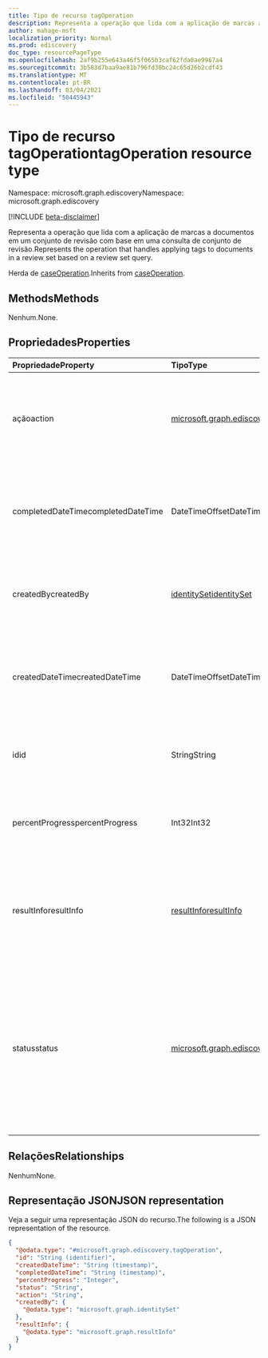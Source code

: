 ```yaml
---
title: Tipo de recurso tagOperation
description: Representa a operação que lida com a aplicação de marcas a documentos em um conjunto de revisão com base em uma consulta de conjunto de revisão.
author: mahage-msft
localization_priority: Normal
ms.prod: ediscovery
doc_type: resourcePageType
ms.openlocfilehash: 2af9b255e643a46f5f065b3caf62fda0ae9967a4
ms.sourcegitcommit: 3b583d7baa9ae81b796fd30bc24c65d26b2cdf43
ms.translationtype: MT
ms.contentlocale: pt-BR
ms.lasthandoff: 03/04/2021
ms.locfileid: "50445943"
---
```

# <a name="tagoperation-resource-type"></a><span data-ttu-id="a1e3b-103">Tipo de recurso tagOperation</span><span class="sxs-lookup"><span data-stu-id="a1e3b-103">tagOperation resource type</span></span>

<span data-ttu-id="a1e3b-104">Namespace: microsoft.graph.ediscovery</span><span class="sxs-lookup"><span data-stu-id="a1e3b-104">Namespace: microsoft.graph.ediscovery</span></span>

[!INCLUDE [beta-disclaimer](../../includes/beta-disclaimer.md)]

<span data-ttu-id="a1e3b-105">Representa a operação que lida com a aplicação de marcas a documentos em um conjunto de revisão com base em uma consulta de conjunto de revisão.</span><span class="sxs-lookup"><span data-stu-id="a1e3b-105">Represents the operation that handles applying tags to documents in a review set based on a review set query.</span></span>

<span data-ttu-id="a1e3b-106">Herda de [caseOperation](../resources/ediscovery-caseoperation.md).</span><span class="sxs-lookup"><span data-stu-id="a1e3b-106">Inherits from [caseOperation](../resources/ediscovery-caseoperation.md).</span></span>

## <a name="methods"></a><span data-ttu-id="a1e3b-107">Methods</span><span class="sxs-lookup"><span data-stu-id="a1e3b-107">Methods</span></span>

<span data-ttu-id="a1e3b-108">Nenhum.</span><span class="sxs-lookup"><span data-stu-id="a1e3b-108">None.</span></span>

## <a name="properties"></a><span data-ttu-id="a1e3b-109">Propriedades</span><span class="sxs-lookup"><span data-stu-id="a1e3b-109">Properties</span></span>

|<span data-ttu-id="a1e3b-110">Propriedade</span><span class="sxs-lookup"><span data-stu-id="a1e3b-110">Property</span></span>|<span data-ttu-id="a1e3b-111">Tipo</span><span class="sxs-lookup"><span data-stu-id="a1e3b-111">Type</span></span>|<span data-ttu-id="a1e3b-112">Descrição</span><span class="sxs-lookup"><span data-stu-id="a1e3b-112">Description</span></span>|
|:---|:---|:---|
|<span data-ttu-id="a1e3b-113">ação</span><span class="sxs-lookup"><span data-stu-id="a1e3b-113">action</span></span>|[<span data-ttu-id="a1e3b-114">microsoft.graph.ediscovery.caseAction</span><span class="sxs-lookup"><span data-stu-id="a1e3b-114">microsoft.graph.ediscovery.caseAction</span></span>](../resources/ediscovery-caseoperation.md#caseaction-values)| <span data-ttu-id="a1e3b-115">A ação de caso dessa entidade sempre será `applyTags` .</span><span class="sxs-lookup"><span data-stu-id="a1e3b-115">The case action for this entity will always be `applyTags`.</span></span> <span data-ttu-id="a1e3b-116">Somente leitura.</span><span class="sxs-lookup"><span data-stu-id="a1e3b-116">Read-only.</span></span> <span data-ttu-id="a1e3b-117">Herdado [de caseOperation](../resources/ediscovery-caseoperation.md).</span><span class="sxs-lookup"><span data-stu-id="a1e3b-117">Inherited from [caseOperation](../resources/ediscovery-caseoperation.md).</span></span>|
|<span data-ttu-id="a1e3b-118">completedDateTime</span><span class="sxs-lookup"><span data-stu-id="a1e3b-118">completedDateTime</span></span>|<span data-ttu-id="a1e3b-119">DateTimeOffset</span><span class="sxs-lookup"><span data-stu-id="a1e3b-119">DateTimeOffset</span></span>|<span data-ttu-id="a1e3b-120">A data e a hora em que a operação foi concluída.</span><span class="sxs-lookup"><span data-stu-id="a1e3b-120">The date and time the operation was completed.</span></span> <span data-ttu-id="a1e3b-121">Somente leitura.</span><span class="sxs-lookup"><span data-stu-id="a1e3b-121">Read-only.</span></span> <span data-ttu-id="a1e3b-122">Herdado de [caseOperation](../resources/ediscovery-caseoperation.md)</span><span class="sxs-lookup"><span data-stu-id="a1e3b-122">Inherited from [caseOperation](../resources/ediscovery-caseoperation.md)</span></span>|
|<span data-ttu-id="a1e3b-123">createdBy</span><span class="sxs-lookup"><span data-stu-id="a1e3b-123">createdBy</span></span>|[<span data-ttu-id="a1e3b-124">identitySet</span><span class="sxs-lookup"><span data-stu-id="a1e3b-124">identitySet</span></span>](../resources/identityset.md)|<span data-ttu-id="a1e3b-125">O usuário que criou a operação.</span><span class="sxs-lookup"><span data-stu-id="a1e3b-125">The user who created the operation.</span></span> <span data-ttu-id="a1e3b-126">Somente leitura.</span><span class="sxs-lookup"><span data-stu-id="a1e3b-126">Read-only.</span></span> <span data-ttu-id="a1e3b-127">Herdado de [caseOperation](../resources/ediscovery-caseoperation.md)</span><span class="sxs-lookup"><span data-stu-id="a1e3b-127">Inherited from [caseOperation](../resources/ediscovery-caseoperation.md)</span></span>|
|<span data-ttu-id="a1e3b-128">createdDateTime</span><span class="sxs-lookup"><span data-stu-id="a1e3b-128">createdDateTime</span></span>|<span data-ttu-id="a1e3b-129">DateTimeOffset</span><span class="sxs-lookup"><span data-stu-id="a1e3b-129">DateTimeOffset</span></span>|<span data-ttu-id="a1e3b-130">A data e a hora em que a operação foi iniciada.</span><span class="sxs-lookup"><span data-stu-id="a1e3b-130">The date and time the operation was started.</span></span> <span data-ttu-id="a1e3b-131">Somente leitura.</span><span class="sxs-lookup"><span data-stu-id="a1e3b-131">Read-only.</span></span> <span data-ttu-id="a1e3b-132">Herdado de [caseOperation](../resources/ediscovery-caseoperation.md)</span><span class="sxs-lookup"><span data-stu-id="a1e3b-132">Inherited from [caseOperation](../resources/ediscovery-caseoperation.md)</span></span>|
|<span data-ttu-id="a1e3b-133">id</span><span class="sxs-lookup"><span data-stu-id="a1e3b-133">id</span></span>|<span data-ttu-id="a1e3b-134">String</span><span class="sxs-lookup"><span data-stu-id="a1e3b-134">String</span></span>| <span data-ttu-id="a1e3b-135">A ID da operação.</span><span class="sxs-lookup"><span data-stu-id="a1e3b-135">The ID for the operation.</span></span> <span data-ttu-id="a1e3b-136">Somente leitura.</span><span class="sxs-lookup"><span data-stu-id="a1e3b-136">Read-only.</span></span> <span data-ttu-id="a1e3b-137">Herdado [de caseOperation](../resources/ediscovery-caseoperation.md).</span><span class="sxs-lookup"><span data-stu-id="a1e3b-137">Inherited from [caseOperation](../resources/ediscovery-caseoperation.md).</span></span>|
|<span data-ttu-id="a1e3b-138">percentProgress</span><span class="sxs-lookup"><span data-stu-id="a1e3b-138">percentProgress</span></span>|<span data-ttu-id="a1e3b-139">Int32</span><span class="sxs-lookup"><span data-stu-id="a1e3b-139">Int32</span></span>|<span data-ttu-id="a1e3b-140">O progresso da operação.</span><span class="sxs-lookup"><span data-stu-id="a1e3b-140">The progress of the operation.</span></span> <span data-ttu-id="a1e3b-141">Somente leitura.</span><span class="sxs-lookup"><span data-stu-id="a1e3b-141">Read-only.</span></span> <span data-ttu-id="a1e3b-142">Herdado de [caseOperation](../resources/ediscovery-caseoperation.md)</span><span class="sxs-lookup"><span data-stu-id="a1e3b-142">Inherited from [caseOperation](../resources/ediscovery-caseoperation.md)</span></span>|
|<span data-ttu-id="a1e3b-143">resultInfo</span><span class="sxs-lookup"><span data-stu-id="a1e3b-143">resultInfo</span></span>|[<span data-ttu-id="a1e3b-144">resultInfo</span><span class="sxs-lookup"><span data-stu-id="a1e3b-144">resultInfo</span></span>](../resources/resultinfo.md)|<span data-ttu-id="a1e3b-145">Contém informações de resultados específicas de falha e sucesso.</span><span class="sxs-lookup"><span data-stu-id="a1e3b-145">Contains success and failure-specific result information.</span></span> <span data-ttu-id="a1e3b-146">Herdado de [caseOperation](../resources/ediscovery-caseoperation.md)</span><span class="sxs-lookup"><span data-stu-id="a1e3b-146">Inherited from [caseOperation](../resources/ediscovery-caseoperation.md)</span></span>|
|<span data-ttu-id="a1e3b-147">status</span><span class="sxs-lookup"><span data-stu-id="a1e3b-147">status</span></span>|[<span data-ttu-id="a1e3b-148">microsoft.graph.ediscovery.caseOperationStatus</span><span class="sxs-lookup"><span data-stu-id="a1e3b-148">microsoft.graph.ediscovery.caseOperationStatus</span></span>](../resources/ediscovery-caseoperation.md#caseoperationstatus-values)|<span data-ttu-id="a1e3b-149">O status da operação de caso.</span><span class="sxs-lookup"><span data-stu-id="a1e3b-149">The status of the case operation.</span></span> <span data-ttu-id="a1e3b-150">Herdado [de caseOperation](../resources/ediscovery-caseoperation.md).</span><span class="sxs-lookup"><span data-stu-id="a1e3b-150">Inherited from [caseOperation](../resources/ediscovery-caseoperation.md).</span></span> <span data-ttu-id="a1e3b-151">Os possíveis valores são: `notStarted`, `submissionFailed`, `running`, `succeeded`, `partiallySucceeded`, `failed`.</span><span class="sxs-lookup"><span data-stu-id="a1e3b-151">Possible values are: `notStarted`, `submissionFailed`, `running`, `succeeded`, `partiallySucceeded`, `failed`.</span></span>|

## <a name="relationships"></a><span data-ttu-id="a1e3b-152">Relações</span><span class="sxs-lookup"><span data-stu-id="a1e3b-152">Relationships</span></span>

<span data-ttu-id="a1e3b-153">Nenhum</span><span class="sxs-lookup"><span data-stu-id="a1e3b-153">None.</span></span>

## <a name="json-representation"></a><span data-ttu-id="a1e3b-154">Representação JSON</span><span class="sxs-lookup"><span data-stu-id="a1e3b-154">JSON representation</span></span>

<span data-ttu-id="a1e3b-155">Veja a seguir uma representação JSON do recurso.</span><span class="sxs-lookup"><span data-stu-id="a1e3b-155">The following is a JSON representation of the resource.</span></span>
<!-- {
  "blockType": "resource",
  "keyProperty": "id",
  "@odata.type": "microsoft.graph.ediscovery.tagOperation",
  "baseType": "microsoft.graph.ediscovery.caseOperation",
  "openType": false
}
-->

``` json
{
  "@odata.type": "#microsoft.graph.ediscovery.tagOperation",
  "id": "String (identifier)",
  "createdDateTime": "String (timestamp)",
  "completedDateTime": "String (timestamp)",
  "percentProgress": "Integer",
  "status": "String",
  "action": "String",
  "createdBy": {
    "@odata.type": "microsoft.graph.identitySet"
  },
  "resultInfo": {
    "@odata.type": "microsoft.graph.resultInfo"
  }
}
```
